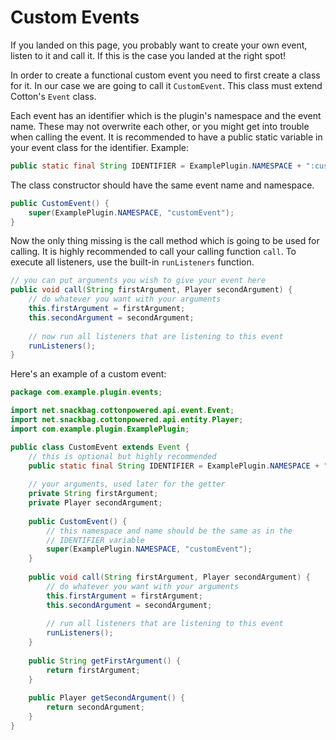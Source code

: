 # Custom Events

If you landed on this page, you probably want to create your own event, listen to it and call it. If this is the case you landed at the right spot!

In order to create a functional custom event you need to first create a class for it. In our case we are going to call it `CustomEvent`. This class must extend Cotton's `Event` class.

Each event has an identifier which is the plugin's namespace and the event name. These may not overwrite each other, or you might get into trouble when calling the event. It is recommended to have a public static variable in your event class for the identifier. Example:

```java
public static final String IDENTIFIER = ExamplePlugin.NAMESPACE + ":customEvent";
```

The class constructor should have the same event name and namespace.

```java
public CustomEvent() {
    super(ExamplePlugin.NAMESPACE, "customEvent");
}
```

Now the only thing missing is the call method which is going to be used for calling. It is highly recommended to call your calling function `call`. To execute all listeners, use the built-in `runListeners` function.

```java
// you can put arguments you wish to give your event here
public void call(String firstArgument, Player secondArgument) {
    // do whatever you want with your arguments
    this.firstArgument = firstArgument;
    this.secondArgument = secondArgument;
    
    // now run all listeners that are listening to this event
    runListeners();
}
```

Here's an example of a custom event:

```java
package com.example.plugin.events;

import net.snackbag.cottonpowered.api.event.Event;
import net.snackbag.cottonpowered.api.entity.Player;
import com.example.plugin.ExamplePlugin;

public class CustomEvent extends Event {
    // this is optional but highly recommended
    public static final String IDENTIFIER = ExamplePlugin.NAMESPACE + ":customEvent";
    
    // your arguments, used later for the getter
    private String firstArgument;
    private Player secondArgument;
    
    public CustomEvent() {
        // this namespace and name should be the same as in the
        // IDENTIFIER variable
        super(ExamplePlugin.NAMESPACE, "customEvent");
    }
    
    public void call(String firstArgument, Player secondArgument) {
        // do whatever you want with your arguments
        this.firstArgument = firstArgument;
        this.secondArgument = secondArgument;
        
        // run all listeners that are listening to this event
        runListeners();
    }
    
    public String getFirstArgument() {
        return firstArgument;
    }
    
    public Player getSecondArgument() {
        return secondArgument;
    }
}
```
